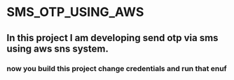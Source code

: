 # SMS_OTP_USING_AWS

## In this project I am developing send otp via sms using aws sns system.
### now you build this project change credentials and run that enuf 
